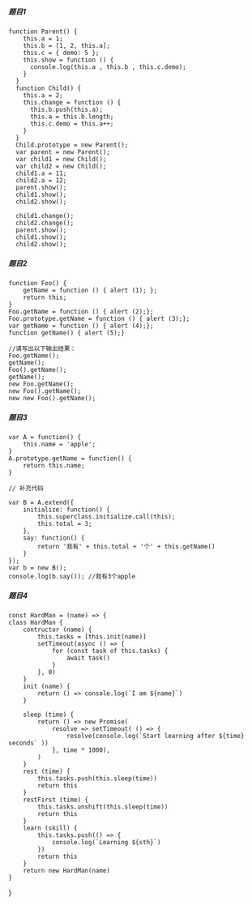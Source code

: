 ##### 题目1
	function Parent() {
	    this.a = 1;
	    this.b = [1, 2, this.a];
	    this.c = { demo: 5 };
	    this.show = function () {
	      console.log(this.a , this.b , this.c.demo);
	    }
	  }
	  function Child() {
	    this.a = 2;
	    this.change = function () {
	      this.b.push(this.a);
	      this.a = this.b.length;
	      this.c.demo = this.a++;
	    }
	  }
	  Child.prototype = new Parent();
	  var parent = new Parent();
	  var child1 = new Child();
	  var child2 = new Child();
	  child1.a = 11;
	  child2.a = 12;
	  parent.show();
	  child1.show();
	  child2.show();

	  child1.change();
	  child2.change();
	  parent.show();
	  child1.show();
	  child2.show();

##### 题目2
	function Foo() {
	    getName = function () { alert (1); };
	    return this;
	}
	Foo.getName = function () { alert (2);};
	Foo.prototype.getName = function () { alert (3);};
	var getName = function () { alert (4);};
	function getName() { alert (5);}
	 
	//请写出以下输出结果：
	Foo.getName();
	getName();
	Foo().getName();
	getName();
	new Foo.getName();
	new Foo().getName();
	new new Foo().getName();


##### 题目3
	var A = function() {
	    this.name = 'apple';
	}
	A.prototype.getName = function() {
	    return this.name;
	}

	// 补充代码

	var B = A.extend({
	    initialize: function() {
	        this.superclass.initialize.call(this);
	        this.total = 3;
	    },
	    say: function() {
	        return '我有' + this.total + '个' + this.getName()
	    }
	});
	var b = new B();
	console.log(b.say()); //我有3个apple
	
##### 题目4
	const HardMan = (name) => {
	class HardMan {
		contructor (name) {
			this.tasks = [this.init(name)]
			setTimeout(async () => {
				for (const task of this.tasks) {
					await task()
				}
			}, 0)
		}
		init (name) {
			return () => console.log(`I am ${name}`)
		}

		sleep (time) {
			return () => new Promise(
				resolve => setTimeout( () => {
					resolve(console.log(`Start learning after ${time} seconds` ))
				}, time * 1000),
			)
		}
		rest (time) {
			this.tasks.push(this.sleep(time))
			return this
		}
		restFirst (time) {
			this.tasks.unshift(this.sleep(time))
			return this
		}
		learn (skill) {
			this.tasks.push(() => {
				console.log(`Learning ${sth}`)
			})
			return this
		}
		return new HardMan(name)
	}
}
